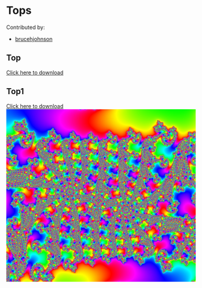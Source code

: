 # Tops

Contributed by:

- [brucehjohnson](https://github.com/brucehjohnson)

## Top

<a href="Top.mandart" download="Diamond1.mandart">Click here to download</a><br>


## Top1

<a href="Top1.mandart" download="Diamond1.mandart">Click here to download</a><br>
!["Top1"](Top1.png)
